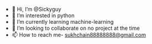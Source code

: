 - 👋 Hi, I’m @Sickyguy
- 👀 I’m interested in python
- 🌱 I’m currently learning machine-learning
- 💞️ I’m looking to collaborate on no project at the time
- 📫 How to reach me- sukhchain88888888@gmail.com

<!---
Sickyguy/Sickyguy is a ✨ special ✨ repository because its `README.md` (this file) appears on your GitHub profile.
You can click the Preview link to take a look at your changes.
--->
